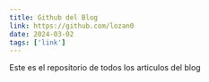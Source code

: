 ```yaml
---
title: Github del Blog
link: https://github.com/lozan0
date: 2024-03-02
tags: ['link']
---
```


Este es el repositorio de todos los articulos del blog